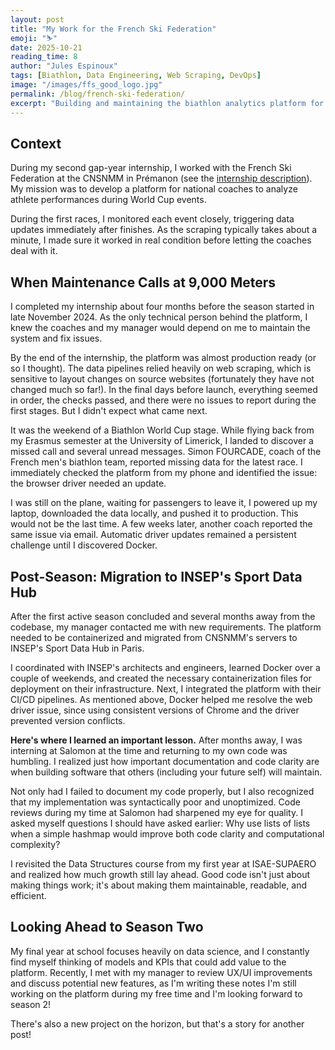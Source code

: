 ```yaml
---
layout: post
title: "My Work for the French Ski Federation"
emoji: "⛷️"
date: 2025-10-21
reading_time: 8
author: "Jules Espinoux"
tags: [Biathlon, Data Engineering, Web Scraping, DevOps]
image: "/images/ffs_good_logo.jpg"
permalink: /blog/french-ski-federation/
excerpt: "Building and maintaining the biathlon analytics platform for French coaches. From real-time race data to bug fixes on the go."
---
```


## Context

During my second gap-year internship, I worked with the French Ski Federation at the CNSNMM in Prémanon (see the [internship description](/internships/cnsnmm-internship-2024/)). My mission was to develop a platform for national coaches to analyze athlete performances during World Cup events.

During the first races, I monitored each event closely, triggering data updates immediately after finishes. As the scraping typically takes about a minute, I made sure it worked in real condition before letting the coaches deal with it.

## When Maintenance Calls at 9,000 Meters

I completed my internship about four months before the season started in late November 2024. As the only technical person behind the platform, I knew the coaches and my manager would depend on me to maintain the system and fix issues.

By the end of the internship, the platform was almost production ready (or so I thought). The data pipelines relied heavily on web scraping, which is sensitive to layout changes on source websites (fortunately they have not changed much so far!). In the final days before launch, everything seemed in order, the checks passed, and there were no issues to report during the first stages. But I didn't expect what came next.

It was the weekend of a Biathlon World Cup stage. While flying back from my Erasmus semester at the University of Limerick, I landed to discover a missed call and several unread messages. Simon FOURCADE, coach of the French men's biathlon team, reported missing data for the latest race. I immediately checked the platform from my phone and identified the issue: the browser driver needed an update.

I was still on the plane, waiting for passengers to leave it, I powered up my laptop, downloaded the data locally, and pushed it to production. This would not be the last time. A few weeks later, another coach reported the same issue via email. Automatic driver updates remained a persistent challenge until I discovered Docker.

## Post-Season: Migration to INSEP's Sport Data Hub

After the first active season concluded and several months away from the codebase, my manager contacted me with new requirements. The platform needed to be containerized and migrated from CNSNMM's servers to INSEP's Sport Data Hub in Paris.

I coordinated with INSEP's architects and engineers, learned Docker over a couple of weekends, and created the necessary containerization files for deployment on their infrastructure. Next, I integrated the platform with their CI/CD pipelines. As mentioned above, Docker helped me resolve the web driver issue, since using consistent versions of Chrome and the driver prevented version conflicts.

**Here's where I learned an important lesson.** After months away, I was interning at Salomon at the time and returning to my own code was humbling. I realized just how important documentation and code clarity are when building software that others (including your future self) will maintain.

Not only had I failed to document my code properly, but I also recognized that my implementation was syntactically poor and unoptimized. Code reviews during my time at Salomon had sharpened my eye for quality. I asked myself questions I should have asked earlier: Why use lists of lists when a simple hashmap would improve both code clarity and computational complexity?

I revisited the Data Structures course from my first year at ISAE-SUPAERO and realized how much growth still lay ahead. Good code isn't just about making things work; it's about making them maintainable, readable, and efficient.

## Looking Ahead to Season Two

My final year at school focuses heavily on data science, and I constantly find myself thinking of models and KPIs that could add value to the platform. Recently, I met with my manager to review UX/UI improvements and discuss potential new features, as I'm writing these notes I'm still working on the platform during my free time and I'm looking forward to season 2!

There's also a new project on the horizon, but that's a story for another post!



